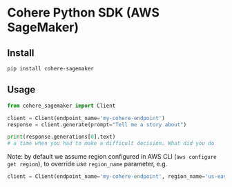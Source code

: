# Cohere Python SDK (AWS SageMaker)

## Install

```
pip install cohere-sagemaker
```

## Usage

```python
from cohere_sagemaker import Client

client = Client(endpoint_name='my-cohere-endpoint')
response = client.generate(prompt="Tell me a story about")

print(response.generations[0].text)
# a time when you had to make a difficult decision. What did you do
```
Note: by default we assume region configured in AWS CLI (`aws configure get region`), to override use `region_name` parameter, e.g.
```python
client = Client(endpoint_name='my-cohere-endpoint', region_name='us-east-1')
```